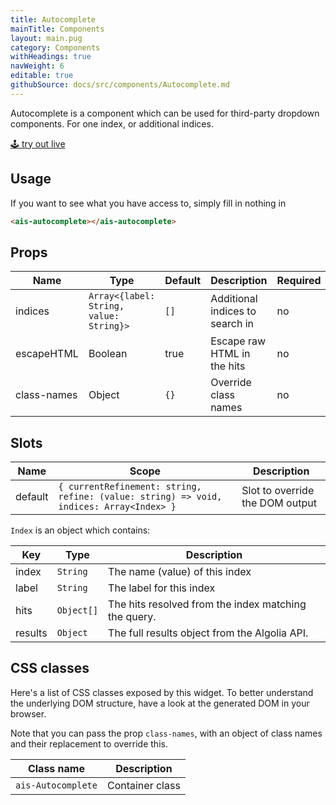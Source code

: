 ```yaml
---
title: Autocomplete
mainTitle: Components
layout: main.pug
category: Components
withHeadings: true
navWeight: 6
editable: true
githubSource: docs/src/components/Autocomplete.md
---
```


Autocomplete is a component which can be used for third-party dropdown components. For one index, or additional indices.

<a class="btn btn-static-theme" href="stories/?selectedKind=Autocomplete">🕹 try out live</a>

## Usage

If you want to see what you have access to, simply fill in nothing in 

```html
<ais-autocomplete></ais-autocomplete>
```

## Props

Name | Type | Default | Description | Required
---|---|---|---|---
indices | `Array<{label: String, value: String}>` | `[]` | Additional indices to search in | no
escapeHTML | Boolean | true | Escape raw HTML in the hits | no
class-names | Object | `{}` | Override class names | no

## Slots

Name | Scope | Description
---|---|---
default | `{ currentRefinement: string, refine: (value: string) => void, indices: Array<Index> }` | Slot to override the DOM output

`Index` is an object which contains:

Key | Type | Description
---|---|---
index | `String` | The name (value) of this index
label | `String` | The label for this index
hits | `Object[]` | The hits resolved from the index matching the query.
results | `Object` | The full results object from the Algolia API.

## CSS classes

Here's a list of CSS classes exposed by this widget. To better understand the underlying
DOM structure, have a look at the generated DOM in your browser.

Note that you can pass the prop `class-names`, with an object of class names and their replacement to override this.

Class name | Description
---|---
`ais-Autocomplete` | Container class
